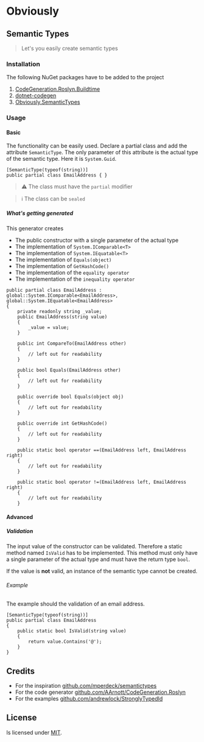 # Obviously

## Semantic Types

> Let's you easily create semantic types

### Installation

The following NuGet packages have to be added to the project
1. [CodeGeneration.Roslyn.Buildtime](https://www.nuget.org/packages/CodeGeneration.Roslyn.BuildTime/)
2. [dotnet-codegen](https://www.nuget.org/packages/dotnet-codegen/)
3. [Obviously.SemanticTypes](https://www.nuget.org/packages/Obviously.SemanticTypes) 

### Usage

#### Basic

The functionality can be easily used.
Declare a partial class and add the attribute `SemanticType`.
The only parameter of this attribute is the actual type of the semantic type. Here it is `System.Guid`.

```CSharp
[SemanticType(typeof(string))]
public partial class EmailAddress { }
```

> ⚠ The class must have the `partial` modifier

> ℹ The class can be `sealed`

##### What's getting generated
This generator creates

* The public constructor with a single parameter of the actual type
* The implementation of `System.IComparable<T>`
* The implementation of `System.IEquatable<T>`
* The implementation of `Equals(object)`
* The implementation of `GetHashCode()`
* The implementation of the `equality operator`
* The implementation of the `inequality operator`

```CSharp
public partial class EmailAddress : global::System.IComparable<EmailAddress>, global::System.IEquatable<EmailAddress>
{
    private readonly string _value;
    public EmailAddress(string value)
    {
        _value = value;
    }

    public int CompareTo(EmailAddress other)
    {
        // left out for readability
    }

    public bool Equals(EmailAddress other)
    {
        // left out for readability
    }

    public override bool Equals(object obj)
    {
        // left out for readability
    }

    public override int GetHashCode()
    {
        // left out for readability
    }

    public static bool operator ==(EmailAddress left, EmailAddress right)
    {
        // left out for readability
    }

    public static bool operator !=(EmailAddress left, EmailAddress right)
    {
        // left out for readability
    }
```

#### Advanced

##### Validation

The input value of the constructor can be validated.
Therefore a static method named `IsValid` has to be implemented.
This method must only have a single parameter of the actual type and must have the return type `bool`.

If the value is __not__ valid, an instance of the semantic type cannot be created.


###### Example

The example should the validation of an email address.

```CSharp
[SemanticType(typeof(string))]
public partial class EmailAddress
{
    public static bool IsValid(string value)
    {
        return value.Contains('@');
    }
}
```

## Credits

* For the inspiration [github.com/mperdeck/semantictypes](https://github.com/mperdeck/semantictypes)
* For the code generator [github.com/AArnott/CodeGeneration.Roslyn](https://github.com/AArnott/CodeGeneration.Roslyn)
* For the examples [github.com/andrewlock/StronglyTypedId](https://github.com/andrewlock/StronglyTypedId)

## License
Is licensed under [MIT](License).